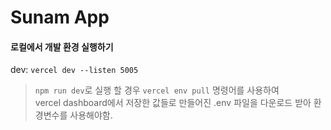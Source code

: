# Sunam App

#### 로컬에서 개발 환경 실행하기

dev: `vercel dev --listen 5005`

> `npm run dev`로 실행 할 경우 `vercel env pull` 명령어를 사용하여 <br> vercel dashboard에서 저장한 값들로 만들어진 .env 파일을 다운로드 받아 환경변수를 사용해야함. <br>
